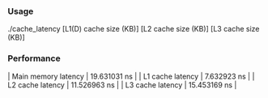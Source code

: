 ### Usage
./cache_latency [L1(D) cache size (KB)] [L2 cache size (KB)] [L3 cache size (KB)]

### Performance

| Main memory latency | 19.631031 ns |
|  L1 cache latency   | 7.632923 ns  |
|  L2 cache latency   | 11.526963 ns |
|  L3 cache latency   | 15.453169 ns |
